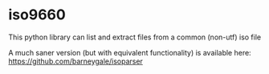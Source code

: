 # iso9660

This python library can list and extract files from a common (non-utf) iso file

A much saner version (but with equivalent functionality) is available here: https://github.com/barneygale/isoparser
